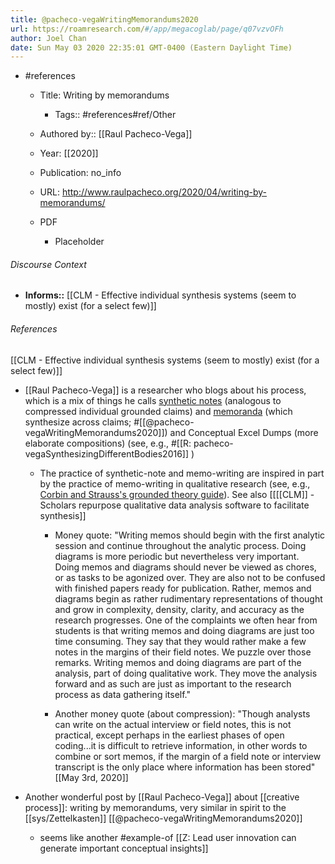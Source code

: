 ```yaml
---
title: @pacheco-vegaWritingMemorandums2020
url: https://roamresearch.com/#/app/megacoglab/page/q07vzvOFh
author: Joel Chan
date: Sun May 03 2020 22:35:01 GMT-0400 (Eastern Daylight Time)
---
```


- #references

    - Title: Writing by memorandums

        - Tags:: #references#ref/Other

    - Authored by::  [[Raul Pacheco-Vega]]

    - Year: [[2020]]

    - Publication: no_info

    - URL: http://www.raulpacheco.org/2020/04/writing-by-memorandums/

    - PDF

        - Placeholder

###### Discourse Context

- **Informs::** [[CLM - Effective individual synthesis systems (seem to mostly) exist (for a select few)]]

###### References

[[CLM - Effective individual synthesis systems (seem to mostly) exist (for a select few)]]

- [[Raul Pacheco-Vega]] is a researcher who blogs about his process, which is a mix of things he calls [synthetic notes](http://www.raulpacheco.org/2017/05/writing-synthetic-notes-of-journal-articles-and-book-chapters/) (analogous to compressed individual grounded claims) and [memoranda](http://www.raulpacheco.org/2016/07/writing-effective-memorandums/) (which synthesize across claims; #[[@pacheco-vegaWritingMemorandums2020]]) and Conceptual Excel Dumps (more elaborate compositions) (see, e.g., #[[R: pacheco-vegaSynthesizingDifferentBodies2016]] )

    - The practice of synthetic-note and memo-writing are inspired in part by the practice of memo-writing in qualitative research (see, e.g., [Corbin and Strauss's grounded theory guide](https://www.sagepub.com/sites/default/files/upm-binaries/17552_Chapter_6.pdf)). See also [[[[CLM]] - Scholars repurpose qualitative data analysis software to facilitate synthesis]]

        - Money quote: "Writing memos should begin with the first analytic session and continue throughout the analytic process. Doing diagrams is more periodic but nevertheless very important. Doing memos and diagrams should never be viewed as chores, or as tasks to be agonized over. They are also not to be confused
with finished papers ready for publication. Rather, memos and diagrams begin as rather rudimentary representations of thought and grow in complexity, density, clarity, and accuracy as the research progresses. One of the complaints we often hear from students is that writing memos and doing diagrams are just too time consuming. They say that they would rather make a few notes in the margins of their field notes. We puzzle over those remarks. Writing memos and doing diagrams are part of the analysis, part of doing qualitative work. They move the analysis forward and as such are just as important to the research process as data gathering itself."

        - Another money quote (about compression): "Though analysts can write on the actual interview or field notes, this is not practical, except perhaps in the earliest phases of open coding...it is difficult to retrieve information, in other words to combine or sort memos, if the margin of a field note or interview transcript is the only place where information has been stored"
[[May 3rd, 2020]]

- Another wonderful post by [[Raul Pacheco-Vega]] about [[creative process]]: writing by memorandums, very similar in spirit to the [[sys/Zettelkasten]] [[@pacheco-vegaWritingMemorandums2020]]

    - seems like another #example-of [[Z: Lead user innovation can generate important conceptual insights]]
